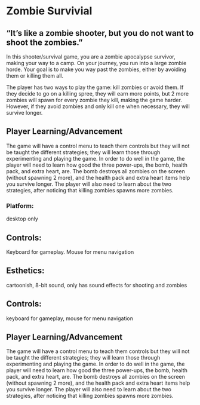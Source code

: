 # Zombie Survivial

## “It’s like a zombie shooter, but you do not want to shoot the zombies.”
In this shooter/survival game, you are a zombie apocalypse survivor, making your way to a camp. On your journey, you run into a large zombie horde. Your goal is to make you way past the zombies, either by avoiding them or killing them all. 

The player has two ways to play the game: kill zombies or avoid them. If they decide to go on a killing spree, they will earn more points, but 2 more zombies will spawn for every zombie they kill, making the game harder. However, if they avoid zombies and only kill one when necessary, they will survive longer.

## Player Learning/Advancement
The game will have a control menu to teach them controls but they will not be taught the different strategies; they will learn those through experimenting and playing the game.
In order to do well in the game, the player will need to learn how good the three power-ups, the bomb, health pack, and extra heart, are. The bomb destroys all zombies on the screen (without spawning 2 more), and the health pack and extra heart items help you survive longer. The player will also need to learn about the two strategies, after noticing that killing zombies spawns more zombies.

### Platform: 
desktop only

## Controls: 
Keyboard for gameplay. Mouse for menu navigation

## Esthetics: 
cartoonish, 8-bit sound, only has sound effects for shooting and zombies

## Controls: 
keyboard for gameplay, mouse for menu navigation
## Player Learning/Advancement
The game will have a control menu to teach them controls but they will not be taught the different strategies; they will learn those through experimenting and playing the game.
In order to do well in the game, the player will need to learn how good the three power-ups, the bomb, health pack, and extra heart, are. The bomb destroys all zombies on the screen (without spawning 2 more), and the health pack and extra heart items help you survive longer. The player will also need to learn about the two strategies, after noticing that killing zombies spawns more zombies.
